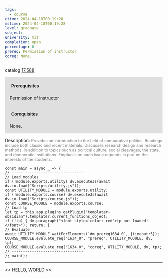 ```yaml
---
tags:
  - course
ctime: 2024-04-18T00:19:28
mstime: 2024-04-18T00:19:28
level: graduate
subject: 
university: mit
completion: open
percentage: 0
prereq: Permission of instructor
coreq: None.
---
```


catalog [17.588](http://student.mit.edu/catalog/m17b.html#17.588)

<span style="display: block; padding: 15px; background-color: rgb(100, 100, 100, 0.2);"><font id="m_prereq1634_0" style="display: block; font-family: Arial, sans-serif; font-weight: bold; padding: 5px">Prerequisites</font><br><span id="prereq1634_0">Permission of instructor</span></span>
<span style="display: block; padding: 15px; background-color: rgb(100, 100, 100, 0.2);"><font id="m_coreq1634_0" style="display: block; font-family: Arial, sans-serif; font-weight: bold; padding: 5px">Corequisites</font><br><span id="coreq1634_0">None.</span></span>

<font style="">Description:</font>
<font style="color: grey; font-size: 0.8rem;">Provides an introduction to the field of comparative politics. Readings include both classic and recent materials. Discusses research design and research methods, in addition to topics such as political culture, social cleavages, the state, and democratic institutions. Emphasis on each issue depends in part on the interests of the students.</font>

```dataviewjs
const main = async _ => {
// --------------------------------
// Load modules
if (!module.exports.utility) dv.executeJs(await dv.io.load("Scripts/utility.js"));
const UTILITY_MODULE = module.exports.utility;
if (!module.exports.course) dv.executeJs(await dv.io.load("Scripts/course.js"));
const COURSE_MODULE = module.exports.course;
// Load tp
let tp = this.app.plugins.getPlugin("templater-obsidian").templater.current_functions_object;
if (!tp) { dv.paragraph("<font style='color: red'>tp not loaded!</font>"); return; }
// Evaluate
await UTILITY_MODULE.waitForElements(`#m_prereq1634_0`, {timeout:5});
COURSE_MODULE.evaluate_req("1634_0", "prereq", UTILITY_MODULE, dv, tp);
COURSE_MODULE.evaluate_req("1634_0", "coreq", UTILITY_MODULE, dv, tp);
// --------------------------------
}; main();
```

---

<< HELLO, WORLD >>
